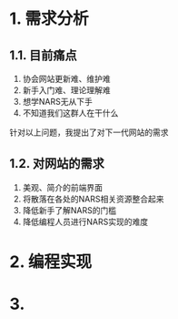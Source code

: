 # 1. 需求分析
## 1.1. 目前痛点
1. 协会网站更新难、维护难
2. 新手入门难、理论理解难
3. 想学NARS无从下手
4. 不知道我们这群人在干什么

针对以上问题，我提出了对下一代网站的需求
## 1.2. 对网站的需求
1. 美观、简介的前端界面
2. 将散落在各处的NARS相关资源整合起来
3. 降低新手了解NARS的门槛
4. 降低编程人员进行NARS实现的难度


# 2. 编程实现


# 3. 